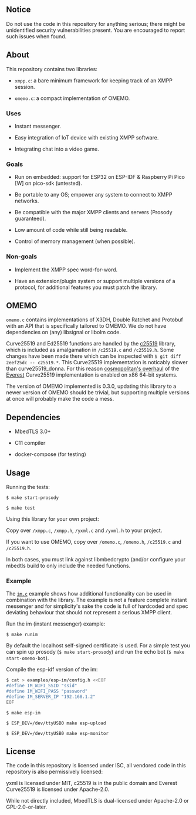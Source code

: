 ## Notice

 Do not use the code in this repository for anything serious; there
 might be unidentified security vulnerabilities present. You are
 encouraged to report such issues when found.

## About

This repository contains two libraries:

- `xmpp.c`: a bare minimum framework for keeping track of an XMPP
  session.

- `omemo.c`: a compact implementation of OMEMO.

### Uses

- Instant messenger.

- Easy integration of IoT device with existing XMPP software.

- Integrating chat into a video game.

### Goals

- Run on embedded: support for ESP32 on ESP-IDF & Raspberry Pi Pico
  \[W\] on pico-sdk (untested).

- Be portable to any OS; empower any system to connect to XMPP networks.

- Be compatible with the major XMPP clients and servers (Prosody guaranteed).

- Low amount of code while still being readable.

- Control of memory management (when possible).

### Non-goals

- Implement the XMPP spec word-for-word.

- Have an extension/plugin system or support multiple versions of a
  protocol, for additional features you must patch the library.

## OMEMO

 `omemo.c` contains implementations of X3DH, Double Ratchet and
 Protobuf with an API that is specifically tailored to OMEMO. We do not
 have dependencies on (any) libsignal or libolm code.

 Curve25519 and Ed25519 functions are handled by the
 [c25519](https://www.dlbeer.co.nz/oss/c25519.html) library, which is
 included as amalgamation in `/c25519.c` and `/c25519.h`. Some changes
 have been made there which can be inspected with `$ git diff 2eef25dc
 -- c25519.*`. This Curve25519 implementation is noticably slower than
 curve25519\_donna. For this reason [cosmopolitan's
 overhaul](https://github.com/jart/cosmopolitan/blob/master/third_party/mbedtls/everest.c)
 of the [Everest](https://project-everest.github.io/) Curve25519
 implementation is enabled on x86 64-bit systems.

 The version of OMEMO implemented is 0.3.0, updating this library to a
 newer version of OMEMO should be trivial, but supporting multiple
 versions at once will probably make the code a mess.

## Dependencies

- MbedTLS 3.0+

- C11 compiler

- docker-compose (for testing)

## Usage

Running the tests:

 `$ make start-prosody`

 `$ make test`

Using this library for your own project:

 Copy over `/xmpp.c`, `/xmpp.h`, `/yxml.c` and `/yxml.h` to your
 project.

 If you want to use OMEMO, copy over `/omemo.c`, `/omemo.h`,
 `/c25519.c` and `/c25519.h`.

 In both cases, you must link against libmbedcrypto (and/or configure your
 mbedtls build to only include the needed functions.

### Example

 The [`im.c`](./examples/im.c) example shows how additional
 functionality can be used in combination with the library. The example
 is not a feature complete instant messenger and for simplicity's sake
 the code is full of hardcoded and spec deviating behaviour that should
 not represent a serious XMPP client.

Run the im (instant messenger) example:

 `$ make runim`

 By default the localhost self-signed certificate is used. For a simple
 test you can spin up prosody (`$ make start-prosody`) and run the echo
 bot (`$ make start-omemo-bot`).

Compile the esp-idf version of the im:

```bash
$ cat > examples/esp-im/config.h <<EOF
#define IM_WIFI_SSID "ssid"
#define IM_WIFI_PASS "password"
#define IM_SERVER_IP "192.168.1.2"
EOF
```

 `$ make esp-im`

 `$ ESP_DEV=/dev/ttyUSB0 make esp-upload`

 `$ ESP_DEV=/dev/ttyUSB0 make esp-monitor`

## License

 The code in this repository is licensed under ISC, all vendored code in
 this repository is also permissively licensed:

 yxml is licensed under MIT, c25519 is in the public domain and
 Everest Curve25519 is licensed under Apache-2.0.

 While not directly included, MbedTLS is dual-licensed under Apache-2.0
 or GPL-2.0-or-later.
